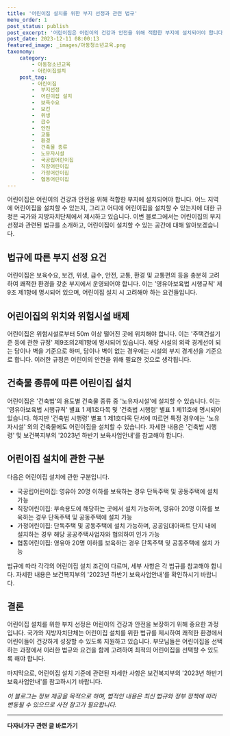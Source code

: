 ```yaml
---
title: '어린이집 설치를 위한 부지 선정과 관련 법규'
menu_order: 1
post_status: publish
post_excerpt: '어린이집은 어린이의 건강과 안전을 위해 적합한 부지에 설치되어야 합니다. 어느 지역에 어린이집을 설치할 수 있는지, 그리고 어디에 어린이집을 설치할 수 있는지에 대한 규정은 국가와 지방자치단체에서 제시하고 있습니다. 이번 블로그에서는 어린이집의 부지 선정과 관련된 법규를 소개하고, 어린이집이 설치할 수 있는 공간에 대해 알아보겠습니다.'
post_date: 2023-12-11 08:00:13
featured_image: _images/아동청소년교육.png
taxonomy:
    category:
        - 아동청소년교육
        - 어린이집설치
    post_tag:
        - 어린이집
        -  부지선정
        -  어린이집 설치
        -  보육수요
        -  보건
        -  위생
        -  급수
        -  안전
        -  교통
        -  환경
        -  건축물 종류
        -  노유자시설
        -  국공립어린이집
        -  직장어린이집
        -  가정어린이집
        -  협동어린이집
---
```



어린이집은 어린이의 건강과 안전을 위해 적합한 부지에 설치되어야 합니다. 어느 지역에 어린이집을 설치할 수 있는지, 그리고 어디에 어린이집을 설치할 수 있는지에 대한 규정은 국가와 지방자치단체에서 제시하고 있습니다. 이번 블로그에서는 어린이집의 부지 선정과 관련된 법규를 소개하고, 어린이집이 설치할 수 있는 공간에 대해 알아보겠습니다.

## 법규에 따른 부지 선정 요건

어린이집은 보육수요, 보건, 위생, 급수, 안전, 교통, 환경 및 교통편의 등을 충분히 고려하여 쾌적한 환경을 갖춘 부지에서 운영되어야 합니다. 이는 '영유아보육법 시행규칙' 제9조 제1항에 명시되어 있으며, 어린이집 설치 시 고려해야 하는 요건들입니다.

## 어린이집의 위치와 위험시설 배제

어린이집은 위험시설로부터 50m 이상 떨어진 곳에 위치해야 합니다. 이는 '주택건설기준 등에 관한 규정' 제9조의2제1항에 명시되어 있습니다. 해당 시설의 외곽 경계선이 되는 담이나 벽을 기준으로 하며, 담이나 벽이 없는 경우에는 시설의 부지 경계선을 기준으로 합니다. 이러한 규정은 어린이의 안전을 위해 필요한 것으로 생각됩니다.

## 건축물 종류에 따른 어린이집 설치

어린이집은 '건축법'의 용도별 건축물 종류 중 '노유자시설'에 설치할 수 있습니다. 이는 '영유아보육법 시행규칙' 별표 1 제1호다목 및 '건축법 시행령' 별표 1 제11호에 명시되어 있습니다. 하지만 '건축법 시행령' 별표 1 제1호다목 단서에 따르면 특정 경우에는 '노유자시설' 외의 건축물에도 어린이집을 설치할 수 있습니다. 자세한 내용은 '건축법 시행령' 및 보건복지부의 '2023년 하반기 보육사업안내'를 참고해야 합니다.

## 어린이집 설치에 관한 구분

다음은 어린이집 설치에 관한 구분입니다.

- 국공립어린이집: 영유아 20명 이하를 보육하는 경우 단독주택 및 공동주택에 설치 가능
- 직장어린이집: 부속용도에 해당하는 곳에서 설치 가능하며, 영유아 20명 이하를 보육하는 경우 단독주택 및 공동주택에 설치 가능
- 가정어린이집: 단독주택 및 공동주택에 설치 가능하며, 공공임대아파트 단지 내에 설치하는 경우 해당 공공주택사업자와 협의하여 인가 가능
- 협동어린이집: 영유아 20명 이하를 보육하는 경우 단독주택 및 공동주택에 설치 가능

법규에 따라 각각의 어린이집 설치 조건이 다르며, 세부 사항은 각 법규를 참고해야 합니다. 자세한 내용은 보건복지부의 '2023년 하반기 보육사업안내'를 확인하시기 바랍니다.

## 결론

어린이집 설치를 위한 부지 선정은 어린이의 건강과 안전을 보장하기 위해 중요한 과정입니다. 국가와 지방자치단체는 어린이집 설치를 위한 법규를 제시하여 쾌적한 환경에서 어린이들이 건강하게 성장할 수 있도록 지원하고 있습니다. 부모님들은 어린이집을 선택하는 과정에서 이러한 법규와 요건을 함께 고려하여 최적의 어린이집을 선택할 수 있도록 해야 합니다. 

마지막으로, 어린이집 설치 기준에 관련된 자세한 사항은 보건복지부의 '2023년 하반기 보육사업안내'를 참고하시기 바랍니다.

*이 블로그는 정보 제공을 목적으로 하며, 법적인 내용은 최신 법규와 정부 정책에 따라 변동될 수 있으므로 사전 참고가 필요합니다.*
<!-- wp:separator -->
<hr class="wp-block-separator has-alpha-channel-opacity"/>
<!-- /wp:separator -->

<!-- wp:group {"backgroundColor":"base","layout":{"type":"constrained"}} -->
<div class="wp-block-group has-base-background-color has-background"><!-- wp:paragraph {"align":"center","fontSize":"medium"} -->
<p class="has-text-align-center has-large-font-size"><strong>다자녀가구 관련 글 바로가기</strong></p>
<!-- /wp:paragraph -->


<!-- wp:latest-posts
{"categories":[{"id":22700,"count":19,"description":"","link":"https://uknowlaw.com/category/%eb%8b%a4%ec%9e%90%eb%85%80%ea%b0%80%ea%b5%ac/","name":"다자녀가구","slug":"다자녀가구","taxonomy":"category","parent":0,"meta":[],"_links":{"self":[{"href":"https://uknowlaw.com/wp-json/wp/v2/categories/22700"}],"collection":[{"href":"https://uknowlaw.com/wp-json/wp/v2/categories"}],"about":[{"href":"https://uknowlaw.com/wp-json/wp/v2/taxonomies/category"}],"wp:post_type":[{"href":"https://uknowlaw.com/wp-json/wp/v2/posts?categories=22700"}],"curies":[{"name":"wp","href":"https://api.w.org/{rel}","templated":true}]}}],"postsToShow":100,"excerptLength":28,"postLayout":"grid","columns":2,"featuredImageAlign":"left","featuredImageSizeSlug":"large","fontSize":"small"} /--></div>
<!-- /wp:group -->